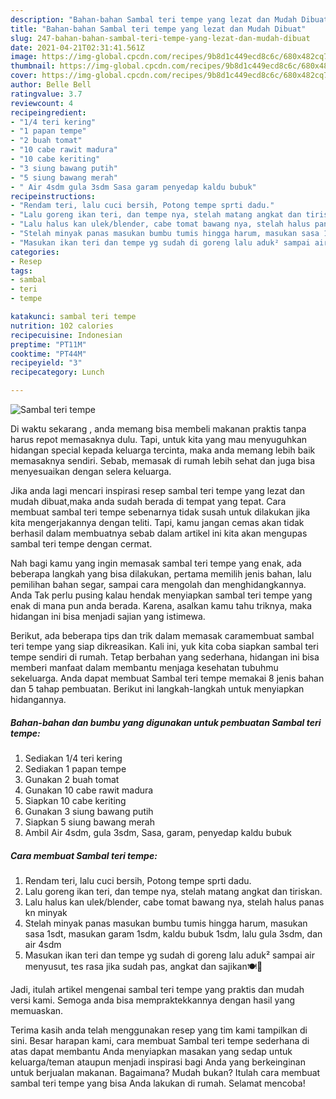 ```yaml
---
description: "Bahan-bahan Sambal teri tempe yang lezat dan Mudah Dibuat"
title: "Bahan-bahan Sambal teri tempe yang lezat dan Mudah Dibuat"
slug: 247-bahan-bahan-sambal-teri-tempe-yang-lezat-dan-mudah-dibuat
date: 2021-04-21T02:31:41.561Z
image: https://img-global.cpcdn.com/recipes/9b8d1c449ecd8c6c/680x482cq70/sambal-teri-tempe-foto-resep-utama.jpg
thumbnail: https://img-global.cpcdn.com/recipes/9b8d1c449ecd8c6c/680x482cq70/sambal-teri-tempe-foto-resep-utama.jpg
cover: https://img-global.cpcdn.com/recipes/9b8d1c449ecd8c6c/680x482cq70/sambal-teri-tempe-foto-resep-utama.jpg
author: Belle Bell
ratingvalue: 3.7
reviewcount: 4
recipeingredient:
- "1/4 teri kering"
- "1 papan tempe"
- "2 buah tomat"
- "10 cabe rawit madura"
- "10 cabe keriting"
- "3 siung bawang putih"
- "5 siung bawang merah"
- " Air 4sdm gula 3sdm Sasa garam penyedap kaldu bubuk"
recipeinstructions:
- "Rendam teri, lalu cuci bersih, Potong tempe sprti dadu."
- "Lalu goreng ikan teri, dan tempe nya, stelah matang angkat dan tiriskan."
- "Lalu halus kan ulek/blender, cabe tomat bawang nya, stelah halus panas kn minyak"
- "Stelah minyak panas masukan bumbu tumis hingga harum, masukan sasa 1sdt, masukan garam 1sdm, kaldu bubuk 1sdm, lalu gula 3sdm, dan air 4sdm"
- "Masukan ikan teri dan tempe yg sudah di goreng lalu aduk² sampai air menyusut, tes rasa jika sudah pas, angkat dan sajikan🍽️🤗"
categories:
- Resep
tags:
- sambal
- teri
- tempe

katakunci: sambal teri tempe 
nutrition: 102 calories
recipecuisine: Indonesian
preptime: "PT11M"
cooktime: "PT44M"
recipeyield: "3"
recipecategory: Lunch

---
```



![Sambal teri tempe](https://img-global.cpcdn.com/recipes/9b8d1c449ecd8c6c/680x482cq70/sambal-teri-tempe-foto-resep-utama.jpg)

Di waktu  sekarang , anda memang bisa membeli makanan praktis tanpa harus repot memasaknya dulu. Tapi, untuk kita yang mau menyuguhkan hidangan special kepada keluarga tercinta, maka anda memang lebih baik memasaknya sendiri. Sebab, memasak di rumah lebih sehat dan juga bisa menyesuaikan dengan selera keluarga.

Jika anda lagi mencari inspirasi resep sambal teri tempe yang lezat dan mudah dibuat,maka anda sudah berada di tempat yang tepat. Cara membuat sambal teri tempe  sebenarnya tidak susah untuk dilakukan jika kita mengerjakannya dengan teliti. Tapi, kamu jangan cemas akan tidak berhasil dalam membuatnya 
sebab dalam artikel ini kita akan mengupas sambal teri tempe dengan cermat.  



Nah bagi kamu yang ingin memasak sambal teri tempe yang enak, ada beberapa langkah yang bisa dilakukan, pertama memilih jenis bahan, lalu pemilihan bahan segar, sampai cara mengolah dan menghidangkannya. Anda Tak perlu pusing kalau hendak menyiapkan sambal teri tempe yang enak di mana pun anda berada. Karena, asalkan kamu  tahu triknya, maka hidangan ini bisa menjadi sajian yang istimewa.

Berikut, ada beberapa tips dan trik dalam memasak caramembuat sambal teri tempe yang siap dikreasikan. Kali ini, yuk kita coba siapkan sambal teri tempe sendiri di rumah. Tetap berbahan yang sederhana, hidangan ini bisa memberi manfaat dalam membantu menjaga kesehatan tubuhmu sekeluarga. Anda dapat membuat Sambal teri tempe memakai 8 jenis bahan dan 5 tahap pembuatan. Berikut ini langkah-langkah untuk menyiapkan hidangannya.

<!--inarticleads1-->

##### Bahan-bahan dan bumbu yang digunakan untuk pembuatan Sambal teri tempe:

1. Sediakan 1/4 teri kering
1. Sediakan 1 papan tempe
1. Gunakan 2 buah tomat
1. Gunakan 10 cabe rawit madura
1. Siapkan 10 cabe keriting
1. Gunakan 3 siung bawang putih
1. Siapkan 5 siung bawang merah
1. Ambil  Air 4sdm, gula 3sdm, Sasa, garam, penyedap kaldu bubuk




<!--inarticleads2-->

##### Cara membuat Sambal teri tempe:

1. Rendam teri, lalu cuci bersih, Potong tempe sprti dadu.
1. Lalu goreng ikan teri, dan tempe nya, stelah matang angkat dan tiriskan.
1. Lalu halus kan ulek/blender, cabe tomat bawang nya, stelah halus panas kn minyak
1. Stelah minyak panas masukan bumbu tumis hingga harum, masukan sasa 1sdt, masukan garam 1sdm, kaldu bubuk 1sdm, lalu gula 3sdm, dan air 4sdm
1. Masukan ikan teri dan tempe yg sudah di goreng lalu aduk² sampai air menyusut, tes rasa jika sudah pas, angkat dan sajikan🍽️🤗




Jadi, itulah artikel mengenai  sambal teri tempe  yang praktis dan mudah versi kami. Semoga anda bisa mempraktekkannya dengan hasil yang memuaskan. 

Terima kasih anda telah menggunakan resep yang tim kami tampilkan di sini. Besar harapan kami, cara membuat  Sambal teri tempe sederhana di atas dapat membantu Anda menyiapkan masakan yang sedap untuk keluarga/teman ataupun menjadi inspirasi bagi Anda yang berkeinginan untuk berjualan makanan. Bagaimana? Mudah bukan? Itulah cara membuat sambal teri tempe yang bisa Anda lakukan di rumah. Selamat mencoba!

